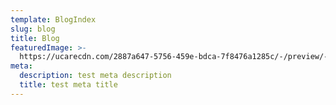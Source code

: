 ```yaml
---
template: BlogIndex
slug: blog
title: Blog
featuredImage: >-
  https://ucarecdn.com/2887a647-5756-459e-bdca-7f8476a1285c/-/preview/-/rotate/270/
meta:
  description: test meta description
  title: test meta title
---
```

